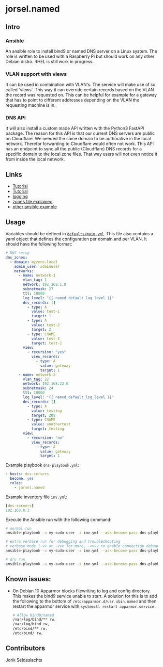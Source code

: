 # jorsel.named

## Intro

### Ansible
An ansible role to install bind9 or named DNS server on a Linux system. The role is written to be used with a Raspberry Pi but should work on any other Debian distro. RHEL is still work in progress. 

### VLAN support with views
It can be used in combination with VLAN's. The service will make use of so called 'views'. This way it can override certain records based on the VLAN the record was requested on. This can be helpful for example for a gateway that has to point to different addresses depending on the VLAN the requesting machine is in.

### DNS API
It will also install a custom made API written with the Python3 FastAPI package.
The reason for this API is that our current DNS servers are public on Cloudflare. We needed the same domain to be authorative in the local network. Therefor forwarding to Cloudflare would often not work. This API has an endpoint to sync all the public (Cloudflare) DNS records for a specific domain to the local zone files. That way users will not even notice it from inside the local network.


## Links

- [Tutorial](http://www.zytrax.com/books/dns/ch7/queries.html)
- [Tutorial](https://www.digitalocean.com/community/tutorials/how-to-configure-bind-as-a-caching-or-forwarding-dns-server-on-ubuntu-14-04)
- [logging](http://www.zytrax.com/books/dns/ch7/logging.html)
- [zones file explained](https://help.dyn.com/how-to-format-a-zone-file/)
- [other ansible example](https://github.com/systemli/ansible-role-bind9/blob/master/templates/bind/zones/db.template.j2)


## Usage

Variables should be defined in [`defaults/main.yml`](./defaults/main.yml). 
This file also contains a yaml object that defines the configuration per domain and per VLAN. It should have the following format:
<br>

```yml
# DNS setup
dns_zones: 
  - domain: myzone.local
    admin_user: adminuser
    networks:
      - name: network-1
        vlan_tag: 1
        network: 192.168.1.0
        subnetmask: 27
        ttl: 18000
        log_level: "{{ named_default_log_level }}"
        dns_records: []
          - type: A
            value: test-1
            target: 1
          - type: A
            value: test-2
            target: 2
          - type: CNAME
            value: test-3
            target: test-2
        view:
          - recursion: "yes"
            view_records:
              - type: A
                value: gateway
                target: 1
      - name: network-2
        vlan_tag: 22
        network: 192.168.22.0
        subnetmask: 24
        ttl: 18000
        log_level: "{{ named_default_log_level }}"
        dns_records: []
          - type: A
            value: testing
            target: 208
          - type: CNAME
            value: anothertest
            target: testing
        view:
          - recursion: "no"
            view_records:
              - type: A
                value: gateway
                target: 1
```

Example playbook `dns-playbook.yml`:
```yml
- hosts: dns-servers
  become: yes
  roles:
    - jorsel.named
```

Example inventory file `inv.yml`:
```yml
[dns-servers]
192.168.0.3
```

Execute the Ansible run with the following command:
```sh
# normal run
ansible-playbook -u my-sudo-user -i inv.yml --ask-become-pass dns-playbook.yml

# extra verbose run for debugging and troubleshooting
# verbose mode (-vv or -vvv for more, -vvvv to enable connection debugging)
ansible-playbook -u my-sudo-user -i inv.yml --ask-become-pass dns-playbook.yml -v

# dry run
ansible-playbook -u my-sudo-user -i inv.yml --ask-become-pass dns-playbook.yml --check
```

## Known issues:

- On Debian 10 Apparmor blocks filewriting to log and config directory.
  This makes the bind9 service unable to start.
  A solution for this is to add the following to the bottom of ```/etc/apparmor.d/usr.sbin.named``` and then restart the apparmor service with ```systemctl restart apparmor.service``` .

  ```sh
  # Allow bind9/named
  /var/log/bind/** rw,
  /var/log/bind rw,
  /etc/bind/** rw,
  /etc/bind/ rw,
  ```

## Contributors

Jorik Seldeslachts